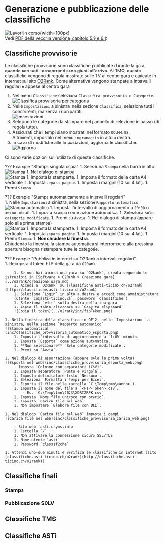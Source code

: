 # Generazione e pubblicazione delle classifiche

![Lavori in corso](../../img/lavori_in_corso.png){width=100px}  
Vedi [PDF della vecchia versione, capitolo 5.9 e 6.1](../../gestione_gara_org/inc/Istruzioni_OL_einzel_per_TMO_v2_4.pdf): 

## Classifiche provvisorie

Le classifiche provvisorie sono classifiche pubblicate durante la gara, quando non tutti i concorrenti sono giunti all'arrivo. Ai TMO, queste classifiche vengono di regola mostrate sulle TV al centro gara e caricate in internet sul sito [O2Rank](https://classifiche.asti-ticino.ch/o2rank). Come alternativa vengono stampate a intervalli regolari e appese al centro gara.
  
1. Nel menu `Classifiche` seleziona `Classifica provvisoria > Categorie`.  
![Classifica provvisoria per categoria](inc/classifiche_menu_provvisoria.png)
1. Nelle `Impostazioni` a sinistra, nella sezione `Classifica`, seleziona  tutti i concorrenti, ma senza i non partiti.  
![Impostazioni](inc/classifiche_provvisoria_impostazioni.png)
1. Seleziona le categorie da stampare nel pannello di selezione in basso (di regola tutte).
1. Assicurati che i tempi siano mostrati nel formato `OO:MM:SS`.  
Altrimenti, impostalo nel menu `ingranaggio` in alto a destra.
1. In caso di modifiche alle impostazioni, aggiorna le classifiche.
![Aggiorna](inc/classifiche_provvisoria_aggiorna.png)

Ci sono varie opzioni sull'utilizzo di queste classifiche.  
  
??? Example "Stampa singola copia"
    1. Seleziona `Stampa` nella barra in alto.  
    ![Stampa](inc/classifiche_provvisoria_stampa.png)
    1. Nel dialogo di stampa   
    ![Stampa](inc/classifiche_stampa.png)
        1. Imposta la stampante.
        1. Imposta il formato della carta A4 verticale.
        1. Imposta `separa pagine`.
        1. Imposta i margini (10 sui 4 lati).
        1. Premi `Stampa`.

??? Example "Stampa automaticamente a intervalli regolari"  
    1. Nelle `Impostazioni` a sinistra, nella sezione `Rapporto automatico`  
    ![Stampa automatica](inc/classifiche_provvisoria_automatico_stampa.png)
        1. Imposta l'intervallo di aggiornamento a `20:00` o `30:00` minuti.
        1. Imposta `Stampa` come azione automatica.
        1. Seleziona `Solo categorie modificate`.
        1. Premi su `Avvia`.
    1. Nel dialogo di stampa (appare solo alla prima stampa)   
    ![Stampa](inc/classifiche_stampa.png)
        1. Imposta la stampante.
        1. Imposta il formato della carta A4 verticale.
        1. Imposta `separa pagine`.
        1. Imposta i margini (10 sui 4 lati).
        1. Premi `Stampa`.
    1. **Non chiudere la finestra**.  
    Chiudendo la finestra, la stampa automatica si interrompe e alla prossima apertura bisogna ristampare tutte le categorie.  

??? Example "Pubblica in internet su O2Rank a intervalli regolari"  
    1. Recupera il token FTP della gara da `O2Rank`  
        
        1. Se non hai ancora una gara su `O2Rank`, creala seguendo le istruzioni in [Software > O2Rank > Creazione gara](../o2rank/creazione_gara.md)    
        1. Accedi a `O2Rank` su [classifiche.asti-ticino.ch/o2rank](http://classifiche.asti-ticino.ch/o2rank)
        1. Seleziona `Login` in alto a destra e accedi come amministratore  
        (utente `co@asti-ticino.ch`, password `class1f1che`)
        1. Seleziona `edit` sulla destra della tua gara
        1. Copia il token cliccando su `Copy to clipboard`  
        ![Copia il token](../o2rank/inc/ftpToken.png)

    1. Nella finestra della classifica in OE12, nelle `Impostazioni` a sinistra, nella sezione `Rapporto automatico`  
    ![Stampa automatica](inc/classifiche_provvisoria_automatico_esporta.png)
        1. Imposta l'intervallo di aggiornamento a `1:00` minuto.
        1. Imposta `Esporta` come azione automatica.
        1. **Non selezionare** `Solo categorie modificate`.
        1. Premi su `Avvia`. 

    1. Nel dialogo di esportazione (appare solo la prima volta)  
    ![Esporta nel web](inc/classifiche_provvisoria_esporta_web.png)
        - Imposta `Colonne con separatori (CSV)`.
        1. Imposta separatore `Punto e virgola`.
        1. Imposta delimitatore testo `Nessuno`.
        1. Seleziona `Formatta i tempi per Excel`.
        1. Esporta il file nella cartella `C:\Temp\tmo\<anno>`).
        1. Imposta il nome del file a `<FTP-Token>.csv`.  
            - Es. `C:\Temp\tmo\2023\XDRIZRPK.csv`
        1. Imposta `Nome file univoco con orario`.
        1. Imposta `Carica file nel web`.
        1. Non impostare `Elabora file con DLL`.

    1. Nel dialogo `Carica file nel web` imposta i campi  
    ![Carica file nel web](inc/classifiche_provvisoria_carica_web.png)  

        - Sito web `asti.cryms.info`
        1. Cartella `/`
        1. Non attivare la connessione sicura SSL/TLS
        1. Nome utente `asti`
        1. Password `class1f2che`

    1. Attendi uno-due minuti e verifica le classifiche in internet (sito [classifiche.asti-ticino.ch/o2rank](http://classifiche.asti-ticino.ch/o2rank))

## Classifiche finali

### Stampa

### Pubblicazione SOLV

## Classifiche TMS

## Classifiche ASTi


